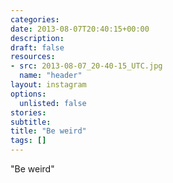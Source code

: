 ```yaml
---
categories:
date: 2013-08-07T20:40:15+00:00
description:
draft: false
resources:
- src: 2013-08-07_20-40-15_UTC.jpg
  name: "header"
layout: instagram
options:
  unlisted: false
stories:
subtitle:
title: "Be weird"
tags: []
---
```


"Be weird"
